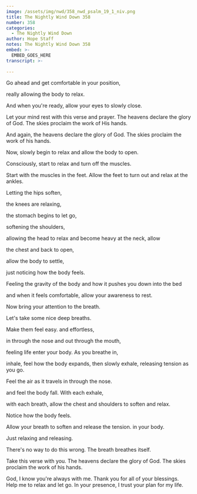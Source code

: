 ```yaml
---
image: /assets/img/nwd/358_nwd_psalm_19_1_niv.png
title: The Nightly Wind Down 358
number: 358
categories:
  - The Nightly Wind Down
author: Hope Staff
notes: The Nightly Wind Down 358
embed: >-
  EMBED_GOES_HERE
transcript: >-
  
---
```

Go ahead and get comfortable in your position,

really allowing the body to relax.

And when you're ready, allow your eyes to slowly close.

Let your mind rest with this verse and prayer. The heavens declare the glory of God. The skies proclaim the work of His hands.

And again, the heavens declare the glory of God. The skies proclaim the work of his hands.

Now, slowly begin to relax and allow the body to open.

Consciously, start to relax and turn off the muscles.

Start with the muscles in the feet. Allow the feet to turn out and relax at the ankles.

Letting the hips soften,

the knees are relaxing,

the stomach begins to let go,

softening the shoulders,

allowing the head to relax and become heavy at the neck, allow

the chest and back to open,

allow the body to settle,

just noticing how the body feels.

Feeling the gravity of the body and how it pushes you down into the bed

and when it feels comfortable, allow your awareness to rest.

Now bring your attention to the breath.

Let's take some nice deep breaths.

Make them feel easy. and effortless,

in through the nose and out through the mouth,

feeling life enter your body. As you breathe in,

inhale, feel how the body expands, then slowly exhale, releasing tension as you go.

Feel the air as it travels in through the nose.

and feel the body fall. With each exhale,

with each breath, allow the chest and shoulders to soften and relax.

Notice how the body feels.

Allow your breath to soften and release the tension. in your body.

Just relaxing and releasing.

There's no way to do this wrong. The breath breathes itself.

Take this verse with you. The heavens declare the glory of God. The skies proclaim the work of his hands.

God, I know you're always with me. Thank you for all of your blessings. Help me to relax and let go. In your presence, I trust your plan for my life.

